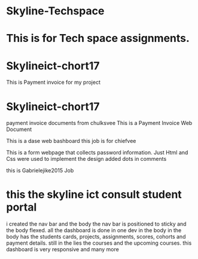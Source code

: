 
# Skyline-Techspace
This is for Tech space assignments.
=======

# Skylineict-chort17
This is Payment invoice for my project 

# Skylineict-chort17
payment invoice documents from chulksvee
This is a Payment Invoice Web Document


This is a dase web bashboard
this job is for chiefvee



This is a form webpage that collects password information. 
Just Html and Css were used to implement the design
added dots in comments

this is Gabrielejike2015 Job

# this the skyline ict consult student portal 
i created the nav bar and the body
the nav bar is positioned to sticky and the body flexed.
all the dashboard is done in one dev in the body
in the body has the students cards, projects, assignments,
scores, cohorts and payment details.
still in the lies the courses and the upcoming courses.
this dashboard is very responsive and many more





